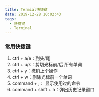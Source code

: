 ```yaml
---
title: Termial快捷键
date: 2019-12-28 10:02:43
tags:
  - 快捷键
  - Terminal
---
```


### 常用快捷键

1. ctrl + a/e：到头/尾
2. ctrl + u/k：剪切光标前/后 所有单词
3. ctrl + y：撤销上个操作
4. ctrl + w：删除光标前一个单词
5. command + ;： 显示使用过的命令
6. command + shift + h：弹出历史记录窗口

